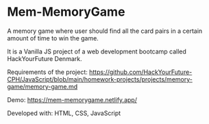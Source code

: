 # Mem-MemoryGame

A memory game where user should find all the card pairs in a certain amount of time to win the game.


It is a Vanilla JS project of a web development bootcamp called HackYourFuture Denmark.

Requirements of the project: https://github.com/HackYourFuture-CPH/JavaScript/blob/main/homework-projects/projects/memory-game/memory-game.md

Demo: https://mem-memorygame.netlify.app/

Developed with: HTML, CSS, JavaScript
